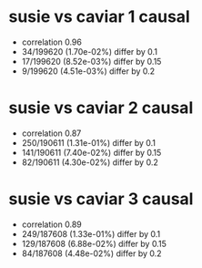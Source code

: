 # susie vs caviar  1 causal

- correlation 0.96
- 34/199620 (1.70e-02%) differ by 0.1
- 17/199620 (8.52e-03%) differ by 0.15
- 9/199620 (4.51e-03%) differ by 0.2


# susie vs caviar  2 causal

- correlation 0.87
- 250/190611 (1.31e-01%) differ by 0.1
- 141/190611 (7.40e-02%) differ by 0.15
- 82/190611 (4.30e-02%) differ by 0.2


# susie vs caviar  3 causal

- correlation 0.89
- 249/187608 (1.33e-01%) differ by 0.1
- 129/187608 (6.88e-02%) differ by 0.15
- 84/187608 (4.48e-02%) differ by 0.2


